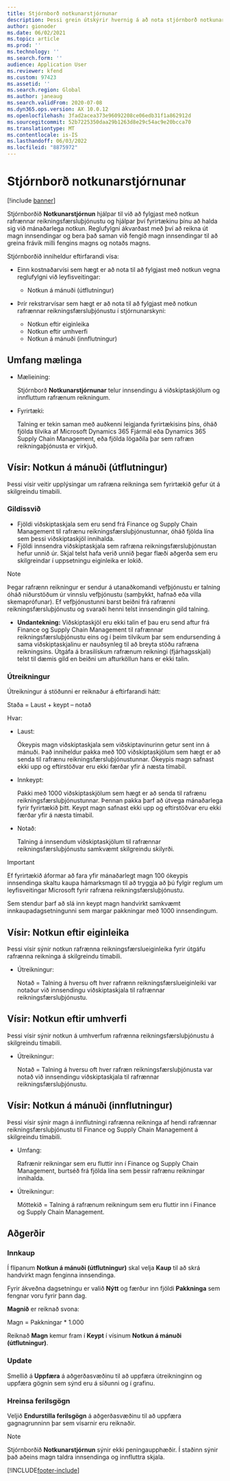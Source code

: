 ```yaml
---
title: Stjórnborð notkunarstjórnunar
description: Þessi grein útskýrir hvernig á að nota stjórnborð notkunarstjórnunar til að fylgjast með notkun rafrænna reikningaþjónustunnar og halda áfram að uppfylla kröfur.
author: gionoder
ms.date: 06/02/2021
ms.topic: article
ms.prod: ''
ms.technology: ''
ms.search.form: ''
audience: Application User
ms.reviewer: kfend
ms.custom: 97423
ms.assetid: ''
ms.search.region: Global
ms.author: janeaug
ms.search.validFrom: 2020-07-08
ms.dyn365.ops.version: AX 10.0.12
ms.openlocfilehash: 3fad2acea373e96092208ce06edb31f1a862912d
ms.sourcegitcommit: 52b7225350daa29b1263d8e29c54ac9e20bcca70
ms.translationtype: MT
ms.contentlocale: is-IS
ms.lasthandoff: 06/03/2022
ms.locfileid: "8875972"
---
```

# <a name="usage-management-dashboard"></a>Stjórnborð notkunarstjórnunar

[!include [banner](../includes/banner.md)]

Stjórnborðið **Notkunarstjórnun** hjálpar til við að fylgjast með notkun rafrænnar reikningsfærsluþjónustu og hjálpar því fyrirtækinu þínu að halda sig við mánaðarlega notkun. Reglufylgni ákvarðast með því að reikna út magn innsendingar og bera það saman við fengið magn innsendingar til að greina frávik milli fengins magns og notaðs magns.

Stjórnborðið inniheldur eftirfarandi vísa:

- Einn kostnaðarvísi sem hægt er að nota til að fylgjast með notkun vegna reglufylgni við leyfisveitingar:

    - Notkun á mánuði (útflutningur)

- Þrír rekstrarvísar sem hægt er að nota til að fylgjast með notkun rafrænnar reikningsfærsluþjónustu í stjórnunarskyni:

    - Notkun eftir eiginleika
    - Notkun eftir umhverfi
    - Notkun á mánuði (innflutningur)

## <a name="measurement-scope"></a>Umfang mælinga

- Mælieining: 

    Stjórnborð **Notkunarstjórnunar** telur innsendingu á viðskiptaskjölum og innfluttum rafrænum reikningum.

- Fyrirtæki: 

    Talning er tekin saman með auðkenni leigjanda fyrirtækisins þíns, óháð fjölda tilvika af Microsoft Dynamics 365 Fjármál eða Dynamics 365 Supply Chain Management, eða fjölda lögaðila þar sem rafræn reikningaþjónusta er virkjuð.


## <a name="indicator-usage-per-month-export"></a>Vísir: Notkun á mánuði (útflutningur)

Þessi vísir veitir upplýsingar um rafræna reikninga sem fyrirtækið gefur út á skilgreindu tímabili.

### <a name="scope"></a>Gildissvið
- Fjöldi viðskiptaskjala sem eru send frá Finance og Supply Chain Management til rafrænu reikningsfærsluþjónustunnar, óháð fjölda lína sem þessi viðskiptaskjöl innihalda.
- Fjöldi innsendra viðskiptaskjala sem rafræna reikningsfærsluþjónustan hefur unnið úr. Skjal telst hafa verið unnið þegar flæði aðgerða sem eru skilgreindar í uppsetningu eiginleika er lokið.

> [!NOTE]
> Þegar rafrænn reikningur er sendur á utanaðkomandi vefþjónustu er talning óháð niðurstöðum úr vinnslu vefþjónustu (samþykkt, hafnað eða villa skemaprófunar). Ef vefþjónustunni barst beiðni frá rafrænni reikningsfærsluþjónustu og svaraði henni telst innsendingin gild talning.

- **Undantekning:** Viðskiptaskjöl eru ekki talin ef þau eru send aftur frá Finance og Supply Chain Management til rafrænnar reikningsfærsluþjónustu eins og í þeim tilvikum þar sem endursending á sama viðskiptaskjalinu er nauðsynleg til að breyta stöðu rafræna reikningsins. Útgáfa á brasilískum rafrænum reikningi (fjárhagsskjali) telst til dæmis gild en beiðni um afturköllun hans er ekki talin.


### <a name="calculation"></a>Útreikningur

Útreikningur á stöðunni er reiknaður á eftirfarandi hátt:

Staða = Laust + keypt – notað

Hvar:

- Laust:
  
    Ókeypis magn viðskiptaskjala sem viðskiptavinurinn getur sent inn á mánuði. Það inniheldur pakka með 100 viðskiptaskjölum sem hægt er að senda til rafrænu reikningsfærsluþjónustunnar. Ókeypis magn safnast ekki upp og eftirstöðvar eru ekki færðar yfir á næsta tímabil.
  
- Innkeypt:
  
    Pakki með 1000 viðskiptaskjölum sem hægt er að senda til rafrænu reikningsfærsluþjónustunnar. Þennan pakka þarf að útvega mánaðarlega fyrir fyrirtækið þitt. Keypt magn safnast ekki upp og eftirstöðvar eru ekki færðar yfir á næsta tímabil.
  
- Notað: 

    Talning á innsendum viðskiptaskjölum til rafrænnar reikningsfærsluþjónustu samkvæmt skilgreindu skilyrði.
   
> [!IMPORTANT]
> Ef fyrirtækið áformar að fara yfir mánaðarlegt magn 100 ókeypis innsendinga skaltu kaupa hámarksmagn til að tryggja að þú fylgir reglum um leyfisveitingar Microsoft fyrir rafræna reikningsfærsluþjónustu.
>
> Sem stendur þarf að slá inn keypt magn handvirkt samkvæmt innkaupadagsetningunni sem margar pakkningar með 1000 innsendingum.

## <a name="indicator-usage-by-feature"></a>Vísir: Notkun eftir eiginleika

Þessi vísir sýnir notkun rafrænna reikningsfærslueiginleika fyrir útgáfu rafrænna reikninga á skilgreindu tímabili.

- Útreikningur:
  
    Notað = Talning á hversu oft hver rafrænn reikningsfærslueiginleiki var notaður við innsendingu viðskiptaskjala til rafrænnar reikningsfærsluþjónustu.

## <a name="indicator-usage-by-environment"></a>Vísir: Notkun eftir umhverfi

Þessi vísir sýnir notkun á umhverfum rafrænna reikningsfærsluþjónustu á skilgreindu tímabili.

- Útreikningur:
    
    Notað = Talning á hversu oft hver rafræn reikningsfærsluþjónusta var notað við innsendingu viðskiptaskjala til rafrænnar reikningsfærsluþjónustu.

## <a name="indicator-usage-per-month-import"></a>Vísir: Notkun á mánuði (innflutningur)

Þessi vísir sýnir magn á innflutningi rafrænna reikninga af hendi rafrænnar reikningsfærsluþjónustu til Finance og Supply Chain Management á skilgreindu tímabili.

- Umfang:

    Rafrænir reikningar sem eru fluttir inn í Finance og Supply Chain Management, burtséð frá fjölda lína sem þessir rafrænu reikningar innihalda.

- Útreikningur:

    Móttekið = Talning á rafrænum reikningum sem eru fluttir inn í Finance og Supply Chain Management.

## <a name="functions"></a>Aðgerðir
### <a name="purchase"></a>Innkaup

Í flipanum **Notkun á mánuði (útflutningur)** skal velja **Kaup** til að skrá handvirkt magn fenginna innsendinga.

Fyrir ákveðna dagsetningu er valið **Nýtt** og færður inn fjöldi **Pakkninga** sem fengnar voru fyrir þann dag.

**Magnið** er reiknað svona:

Magn = Pakkningar * 1.000

Reiknað **Magn** kemur fram í **Keypt** í vísinum **Notkun á mánuði (útflutningur)**.

### <a name="update"></a>Update

Smellið á **Uppfæra** á aðgerðasvæðinu til að uppfæra útreikninginn og uppfæra gögnin sem sýnd eru á síðunni og í grafinu.

### <a name="reset-history-data"></a>Hreinsa ferilsgögn

Veljið **Endurstilla ferilsgögn** á aðgerðasvæðinu til að uppfæra gagnagrunninn þar sem vísarnir eru reiknaðir.




> [!NOTE]
> Stjórnborðið **Notkunarstjórnun** sýnir ekki peningaupphæðir. Í staðinn sýnir það aðeins magn taldra innsendinga og innfluttra skjala.

[!INCLUDE[footer-include](../../includes/footer-banner.md)]
